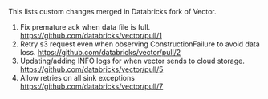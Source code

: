 This lists custom changes merged in Databricks fork of Vector.
1. Fix premature ack when data file is full. https://github.com/databricks/vector/pull/1
2. Retry s3 request even when observing ConstructionFailure to avoid data loss. https://github.com/databricks/vector/pull/2
3. Updating/adding INFO logs for when vector sends to cloud storage. https://github.com/databricks/vector/pull/5
4. Allow retries on all sink exceptions https://github.com/databricks/vector/pull/7
